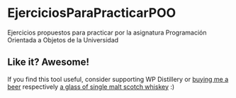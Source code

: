 # EjerciciosParaPracticarPOO
Ejercicios propuestos para practicar por la asignatura Programación Orientada a Objetos de la Universidad

## Like it? Awesome!
If you find this tool useful, consider supporting WP Distillery or [buying me a beer](https://www.paypal.me/FlurinDuerst/5) respectively [a glass of single malt scotch whiskey](https://www.paypal.me/FlurinDuerst/10) :)
